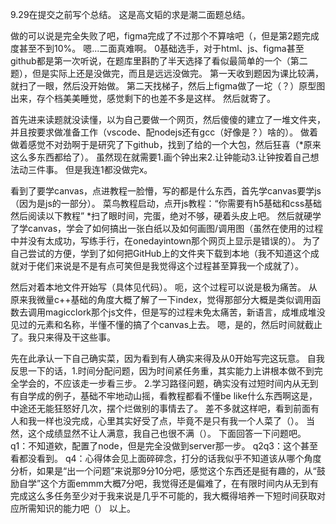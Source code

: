 9.29在提交之前写个总结。
这是高文韬的求是潮二面题总结。

做的可以说是完全失败了吧，figma完成了不过那个不算啥吧（，但是第2题完成度甚至不到10%。
嗯...二面真难啊。
0基础选手，对于html、js、figma甚至github都是第一次听说，在题库里斟酌了半天选择了看似最简单的一个（第二题），但是实际上还是没做完，而且是远远没做完。
第一天收到题因为课比较满，就扫了一眼，然后没开始做。
第二天找梯子，然后上figma做了一坨（？）原型图出来，存个档美美睡觉，感觉剩下的也差不多是这样。
然后就寄了。

首先进来读题就没读懂，以为自己要做一个网页，然后傻傻的建立了一堆文件夹，并且按要求做准备工作（vscode、配nodejs还有gcc（好像是？）啥的）。
做着做着感觉不对劲啊于是研究了下github，找到了给的一个大包，然后狂喜（*原来这么多东西都给了）。
虽然现在就需要1.画个钟出来2.让钟能动3.让钟按着自己想法动三件事。
但是我连1都没做完x。

看到了要学canvas，点进教程一脸懵，写的都是什么东西，首先学canvas要学js（因为是js的一部分）。
菜鸟教程启动，点开js教程：“你需要有h5基础和css基础然后阅读以下教程”
*扫了眼时间，完蛋，绝对不够，硬着头皮上吧。
然后就硬学了学canvas，学会了如何搞出一张白纸以及如何画图/调用图（虽然在使用的过程中并没有太成功，写练手行，在onedayintown那个网页上显示是错误的）。
为了自己尝试的方便，学到了如何把GitHub上的文件夹下载到本地（我不知道这个成就对于佬们来说是不是有点可笑但是我觉得这个过程甚至算我一个成就了）。

然后对着本地文件开始写（具体见代码）。
呃，这个过程可以说是极为痛苦。
从原来我微量c++基础的角度大概了解了一下index，觉得那部分大概是类似调用函数去调用magicclork那个js文件，但是写的过程未免太痛苦，新语言，成堆成堆没见过的元素和名称，半懂不懂的搞了个canvas上去。
嗯，是的，然后时间就截止了。我只来得及干这些事。

先在此承认一下自己确实菜，因为看到有人确实来得及从0开始写完这玩意。
自我反思一下的话，1.时间分配问题，因为时间紧任务重，其实能力上讲根本做不到完全学会的，不应该走一步看三步。
2.学习路径问题，确实没有过短时间内从无到有自学成的例子，基础不牢地动山摇，看教程都看不懂be like什么东西啊这是，中途还无能狂怒好几次，摆个烂做别的事情去了。
差不多就这样吧，看到前面有人和我一样也没完成，心里其实好受了点，毕竟不是只有我一个人菜了（）。
当然，这个成绩显然不让人满意，我自己也很不满（）。
下面回答一下问题吧。
q1：不知道欸，配置了node，但是完全没做到server那一步。
q2q3：这个甚至看都没看到。
q4：心得体会见上面碎碎念，打分的话我似乎不知道该从哪个角度分析，如果是“出一个问题”来说那9分10分吧，感觉这个东西还是挺有趣的，从“鼓励自学”这个方面emmm大概7分吧，我觉得还是偏难了，在有限时间内从无到有完成这么多任务至少对于我来说是几乎不可能的，我大概得培养一下短时间获取对应所需知识的能力吧（）
以上。
